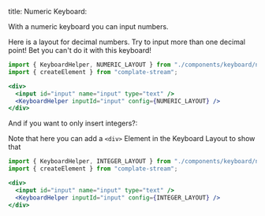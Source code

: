 title: Numeric Keyboard:

With a numeric keyboard you can input numbers.

Here is a layout for decimal numbers.
Try to input more than one decimal point! Bet you can't do it
with this keyboard!

```jsx
import { KeyboardHelper, NUMERIC_LAYOUT } from "./components/keyboard/numeric-keyboard";
import { createElement } from "complate-stream";

<div>
  <input id="input" name="input" type="text" />
  <KeyboardHelper inputId="input" config={NUMERIC_LAYOUT} />
</div>
```

And if you want to only insert integers?:

Note that here you can add a `<div>` Element in the Keyboard
Layout to show that 

```jsx
import { KeyboardHelper, INTEGER_LAYOUT } from "./components/keyboard/numeric-keyboard";
import { createElement } from "complate-stream";

<div>
  <input id="input" name="input" type="text" />
  <KeyboardHelper inputId="input" config={INTEGER_LAYOUT} />
</div>
```